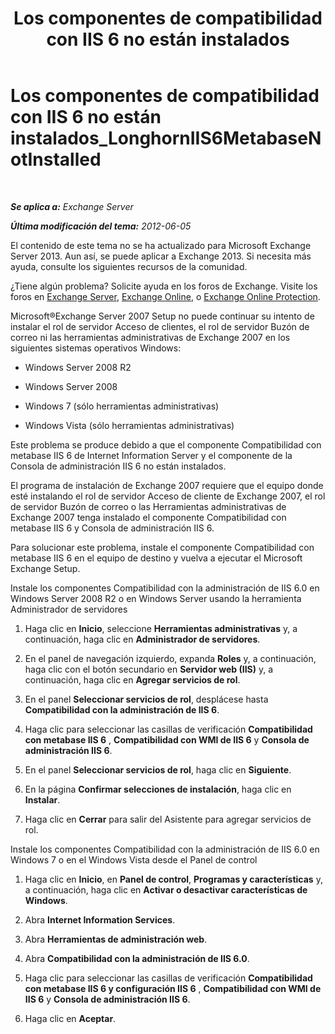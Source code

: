 ﻿---
title: 'Los componentes de compatibilidad con IIS 6 no están instalados'
TOCTitle: Los componentes de compatibilidad con IIS 6 no están instalados_LonghornIIS6MetabaseNotInstalled
ms:assetid: 0bd52987-d3cc-496c-ac8c-d35591405195
ms:mtpsurl: https://technet.microsoft.com/es-es/library/ms.exch.setupreadiness.longhorniis6metabasenotinstalled(v=EXCHG.150)
ms:contentKeyID: 48267797
ms.date: 05/22/2018
mtps_version: v=EXCHG.150
ms.translationtype: MT
---

# Los componentes de compatibilidad con IIS 6 no están instalados\_LonghornIIS6MetabaseNotInstalled

 

_**Se aplica a:** Exchange Server_

_**Última modificación del tema:** 2012-06-05_

El contenido de este tema no se ha actualizado para Microsoft Exchange Server 2013. Aun así, se puede aplicar a Exchange 2013. Si necesita más ayuda, consulte los siguientes recursos de la comunidad.

¿Tiene algún problema? Solicite ayuda en los foros de Exchange. Visite los foros en [Exchange Server](https://go.microsoft.com/fwlink/p/?linkid=60612), [Exchange Online](https://go.microsoft.com/fwlink/p/?linkid=267542), o [Exchange Online Protection](https://go.microsoft.com/fwlink/p/?linkid=285351).

Microsoft®Exchange Server 2007 Setup no puede continuar su intento de instalar el rol de servidor Acceso de clientes, el rol de servidor Buzón de correo ni las herramientas administrativas de Exchange 2007 en los siguientes sistemas operativos Windows:

  - Windows Server 2008 R2

  - Windows Server 2008

  - Windows 7 (sólo herramientas administrativas)

  - Windows Vista (sólo herramientas administrativas)

Este problema se produce debido a que el componente Compatibilidad con metabase IIS 6 de Internet Information Server y el componente de la Consola de administración IIS 6 no están instalados.

El programa de instalación de Exchange 2007 requiere que el equipo donde esté instalando el rol de servidor Acceso de cliente de Exchange 2007, el rol de servidor Buzón de correo o las Herramientas administrativas de Exchange 2007 tenga instalado el componente Compatibilidad con metabase IIS 6 y Consola de administración IIS 6.

Para solucionar este problema, instale el componente Compatibilidad con metabase IIS 6 en el equipo de destino y vuelva a ejecutar el Microsoft Exchange Setup.

Instale los componentes Compatibilidad con la administración de IIS 6.0 en Windows Server 2008 R2 o en Windows Server usando la herramienta Administrador de servidores

1.  Haga clic en **Inicio**, seleccione **Herramientas administrativas** y, a continuación, haga clic en **Administrador de servidores**.

2.  En el panel de navegación izquierdo, expanda **Roles** y, a continuación, haga clic con el botón secundario en **Servidor web (IIS)** y, a continuación, haga clic en **Agregar servicios de rol**.

3.  En el panel **Seleccionar servicios de rol**, desplácese hasta **Compatibilidad con la administración de IIS 6**.

4.  Haga clic para seleccionar las casillas de verificación **Compatibilidad con metabase IIS 6** , **Compatibilidad con WMI de IIS 6** y **Consola de administración IIS 6**.

5.  En el panel **Seleccionar servicios de rol**, haga clic en **Siguiente**.

6.  En la página **Confirmar selecciones de instalación**, haga clic en **Instalar**.

7.  Haga clic en **Cerrar** para salir del Asistente para agregar servicios de rol.

Instale los componentes Compatibilidad con la administración de IIS 6.0 en Windows 7 o en el Windows Vista desde el Panel de control

1.  Haga clic en **Inicio**, en **Panel de control**, **Programas y características** y, a continuación, haga clic en **Activar o desactivar características de Windows**.

2.  Abra **Internet Information Services**.

3.  Abra **Herramientas de administración web**.

4.  Abra **Compatibilidad con la administración de IIS 6.0**.

5.  Haga clic para seleccionar las casillas de verificación **Compatibilidad con metabase IIS 6 y configuración IIS 6** , **Compatibilidad con WMI de IIS 6** y **Consola de administración IIS 6**.

6.  Haga clic en **Aceptar**.

